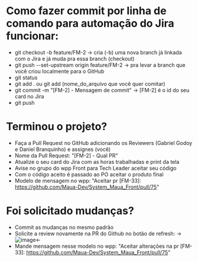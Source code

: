 # Como fazer commit por linha de comando para automação do Jira funcionar:
- git checkout -b feature/FM-2  -> cria (-b) uma nova branch já linkada com o Jira e já muda pra essa branch (checkout)
- git push --set-upstream origin feature/FM-2  -> pra levar a branch que você criou localmente para o GitHub
- git status
- git add . ou git add (nome_do_arquivo que você quer comitar)
- git commit -m "[FM-2] - Mensagem de commit"  -> [FM-2] é o id do seu card no Jira
- git push

# Terminou o projeto?
- Faça a Pull Request no GitHub adicionando os Reviewers (Gabriel Godoy e Daniel Branquinho) e assignes (você)
- Nome da Pull Request: "[FM-2] - Qual PR"
- Atualize o seu card do Jira com as horas trabalhadas e print da tela
- Avise no grupo do wpp Front para Tech Leader aceitar seu código
- Com o código aceito é passado ao PO aceitar o produto final
- Modelo de mensagem no wpp: "Aceitar pr [FM-33]: https://github.com/Maua-Dev/System_Maua_Front/pull/75"

# Foi solicitado mudanças?
- Commit as mudanças no mesmo padrão
- Solicite a review novamente na PR do Github no botão de refresh:
->![image](https://user-images.githubusercontent.com/61150821/135380404-63c26f85-25f1-4945-8ec9-4d964344714e.png)<-
- Mande mensagem nesse modelo no wpp: "Aceitar alterações na pr [FM-33]: https://github.com/Maua-Dev/System_Maua_Front/pull/75"
